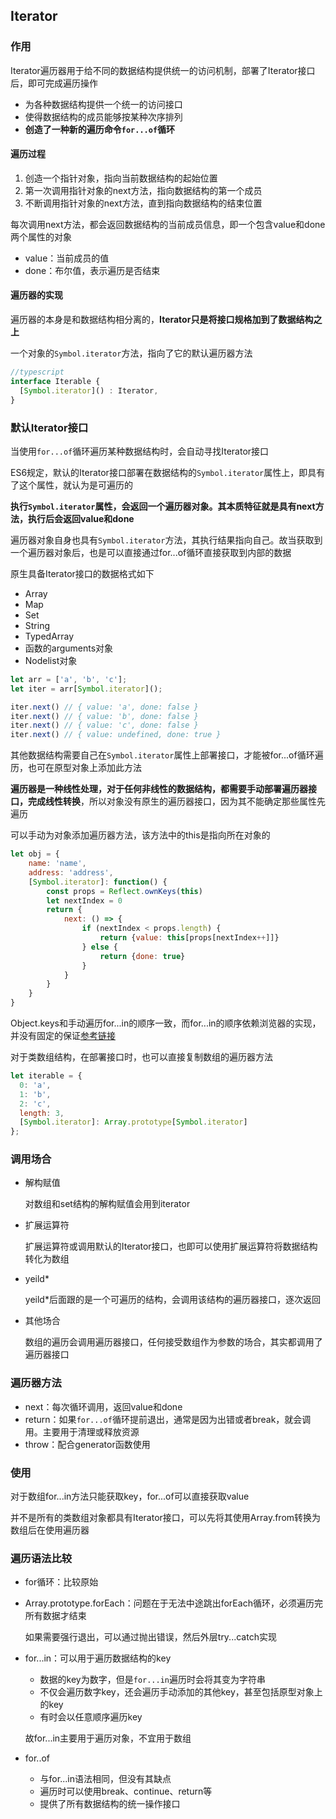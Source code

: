 ## Iterator

### 作用

Iterator遍历器用于给不同的数据结构提供统一的访问机制，部署了Iterator接口后，即可完成遍历操作

* 为各种数据结构提供一个统一的访问接口
* 使得数据结构的成员能够按某种次序排列
* **创造了一种新的遍历命令`for...of`循环**

#### 遍历过程

1. 创造一个指针对象，指向当前数据结构的起始位置
2. 第一次调用指针对象的next方法，指向数据结构的第一个成员
3. 不断调用指针对象的next方法，直到指向数据结构的结束位置

每次调用next方法，都会返回数据结构的当前成员信息，即一个包含value和done两个属性的对象
* value：当前成员的值
* done：布尔值，表示遍历是否结束

#### 遍历器的实现

遍历器的本身是和数据结构相分离的，**Iterator只是将接口规格加到了数据结构之上**

一个对象的`Symbol.iterator`方法，指向了它的默认遍历器方法

```javascript
//typescript
interface Iterable {
  [Symbol.iterator]() : Iterator,
}
```

### 默认Iterator接口

当使用`for...of`循环遍历某种数据结构时，会自动寻找Iterator接口

ES6规定，默认的Iterator接口部署在数据结构的`Symbol.iterator`属性上，即具有了这个属性，就认为是可遍历的

**执行`Symbol.iterator`属性，会返回一个遍历器对象。其本质特征就是具有next方法，执行后会返回value和done**

遍历器对象自身也具有`Symbol.iterator`方法，其执行结果指向自己。故当获取到一个遍历器对象后，也是可以直接通过for...of循环直接获取到内部的数据

原生具备Iterator接口的数据格式如下
* Array
* Map
* Set
* String
* TypedArray
* 函数的arguments对象
* Nodelist对象

```javascript
let arr = ['a', 'b', 'c'];
let iter = arr[Symbol.iterator]();

iter.next() // { value: 'a', done: false }
iter.next() // { value: 'b', done: false }
iter.next() // { value: 'c', done: false }
iter.next() // { value: undefined, done: true }
```

其他数据结构需要自己在`Symbol.iterator`属性上部署接口，才能被for...of循环遍历，也可在原型对象上添加此方法

**遍历器是一种线性处理，对于任何非线性的数据结构，都需要手动部署遍历器接口，完成线性转换**，所以对象没有原生的遍历器接口，因为其不能确定那些属性先遍历

可以手动为对象添加遍历器方法，该方法中的this是指向所在对象的

```javascript
let obj = {
    name: 'name',
    address: 'address',
    [Symbol.iterator]: function() {
        const props = Reflect.ownKeys(this)
        let nextIndex = 0
        return {
        	next: () => {
        		if (nextIndex < props.length) {
        			return {value: this[props[nextIndex++]]}
        		} else {
        			return {done: true}
        		}
        	}
        }
    }
}
```

Object.keys和手动遍历for...in的顺序一致，而for...in的顺序依赖浏览器的实现，并没有固定的保证[参考链接](https://developer.mozilla.org/en-US/docs/Web/JavaScript/Reference/Statements/for...in)

对于类数组结构，在部署接口时，也可以直接复制数组的遍历器方法

```javascript
let iterable = {
  0: 'a',
  1: 'b',
  2: 'c',
  length: 3,
  [Symbol.iterator]: Array.prototype[Symbol.iterator]
};
```

### 调用场合

* 解构赋值

	对数组和set结构的解构赋值会用到iterator

* 扩展运算符

	扩展运算符或调用默认的Iterator接口，也即可以使用扩展运算符将数据结构转化为数组

* yeild*

	yeild\*后面跟的是一个可遍历的结构，会调用该结构的遍历器接口，逐次返回

* 其他场合

	数组的遍历会调用遍历器接口，任何接受数组作为参数的场合，其实都调用了遍历器接口

### 遍历器方法

* next：每次循环调用，返回value和done
* return：如果`for...of`循环提前退出，通常是因为出错或者break，就会调用。主要用于清理或释放资源
* throw：配合generator函数使用

### 使用

对于数组for...in方法只能获取key，for...of可以直接获取value

并不是所有的类数组对象都具有Iterator接口，可以先将其使用Array.from转换为数组后在使用遍历器

### 遍历语法比较

* for循环：比较原始
* Array.prototype.forEach：问题在于无法中途跳出forEach循环，必须遍历完所有数据才结束

	如果需要强行退出，可以通过抛出错误，然后外层try...catch实现

* for...in：可以用于遍历数据结构的key
	* 数据的key为数字，但是`for...in`遍历时会将其变为字符串
	* 不仅会遍历数字key，还会遍历手动添加的其他key，甚至包括原型对象上的key
	* 有时会以任意顺序遍历key

	故for...in主要用于遍历对象，不宜用于数组

* for..of
	* 与for...in语法相同，但没有其缺点
	* 遍历时可以使用break、continue、return等
	* 提供了所有数据结构的统一操作接口